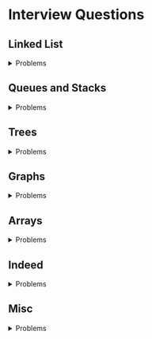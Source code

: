 # Interview Questions

## Linked List
<details>
  <summary>Problems</summary>
    <ol>
      <li><a href="https://github.com/LenarBad/interview-questions/blob/main/linked-list/reverse-linkedlist.java">Reverse linked list</a></li>
      <li><a href="https://github.com/LenarBad/interview-questions/blob/main/linked-list/reverse-linkedlist-between.java">Reverse linked list between</a></li>
      <li><a href="https://github.com/LenarBad/interview-questions/blob/main/linked-list/merge-2-sorted-lists.java">Merge 2 sorted lists</a></li>
      <li><a href="https://github.com/LenarBad/interview-questions/blob/main/linked-list/merge-k-sorted-lists.java">Merge K sorted lists</a></li>
    </ol>
</details>

## Queues and Stacks
<details>
  <summary>Problems</summary>
    <ol>
      <li><a href="https://github.com/LenarBad/interview-questions/blob/main/queues-stacks/implement-queue-using-two-stacks.java">Implement Queue Using 2 stacks</a></li>
      <li><a href="https://github.com/LenarBad/interview-questions/blob/main/queues-stacks/implement-stack-using-queue.java">Implement Stack Using Stack</a></li>
    </ol>
</details>

## Trees
<details>
  <summary>Problems</summary>
    <ol>
      <li><a href="https://github.com/LenarBad/interview-questions/blob/main/trees/max-path-sum-between-leaves-in-beenary-tree.java">Max Path between Leaves. DFS</a></li>
      <li><a href="https://github.com/LenarBad/interview-questions/blob/main/trees/max-depth-of-binary-tree.java">Max Depth of Binary Tree. DFS</a></li>
      <li><a href="https://github.com/LenarBad/interview-questions/blob/main/trees/min-depth-of-binary-tree.java">Min Depth of Binary Tree. DFS</a></li>
      <li><a href="https://github.com/LenarBad/interview-questions/blob/main/trees/tree-level-order-traversal.java">Binary Tree Level Order Traversal. BFS</a> - <a href="https://leetcode.com/problems/binary-tree-level-order-traversal/" traget="_blank">102. Leetcode</a>
      </li>
      <li><a href="https://github.com/LenarBad/interview-questions/blob/main/trees/minimal-cost-leaf-in-tree.java">Find Minimal Cost Leaf in a Tree</a></li>
      <li><a href="https://github.com/LenarBad/interview-questions/blob/main/trees/kth-smallest-node-in-bst.java">Kth Smallest Node in Binary Search Tree. DFS</a></li>
      <li><a href="https://github.com/LenarBad/interview-questions/blob/main/trees/diameter-of-binary-tree.java">Diameter of Binary Tree. DFS</a></li>
      <li><a href="https://github.com/LenarBad/interview-questions/blob/main/trees/sum-of-deepest-level-leaves.java">Sum of Deepest Level Leaves in Binary Tree. BFS</a></li>
    </ol>
</details>

## Graphs
<details>
  <summary>Problems</summary>
    <ol>
      <li><a href="https://github.com/LenarBad/interview-questions/blob/main/graphs/nearest-distance-between-x-and-y-in-maze.java">Find the nearest distance between Xs and Ys in a maze</a></li>
    </ol>
</details>

## Arrays
<details>
  <summary>Problems</summary>
    <ol>
      <li><a href="https://github.com/LenarBad/interview-questions/blob/main/arrays/remove-overlapping-intervals.java">Remove overlapping intervals</a></li>
    </ol>
</details>

## Indeed
<details>
  <summary>Problems</summary>
    <ol>
      <li><a href="https://github.com/LenarBad/interview-questions/blob/main/indeed/title-normalizer.java">Title Normilizer</a></li>
      <li><a href="https://github.com/LenarBad/interview-questions/blob/main/indeed/tokenizer.java">String tokenizer</a></li>
      <li><a href="https://github.com/LenarBad/interview-questions/blob/main/indeed/versioned-resume-store.java">Versioned Resume Store</a></li>
    </ol>
</details>

## Misc
<details>
  <summary>Problems</summary>
    <ol>
      <li><a href="https://github.com/LenarBad/interview-questions/blob/main/misc/custom-comparator.java">Custom comparator with PriorityQueue</a></li>
      <li><a href="https://github.com/LenarBad/interview-questions/blob/main/misc/multpe-fields-comparator.java">Multiple fields comparator</a></li>
      <li><a href="https://github.com/LenarBad/interview-questions/blob/main/misc/main-interfaces.md">Main Interfaces</a></li>
    </ol>
</details>
